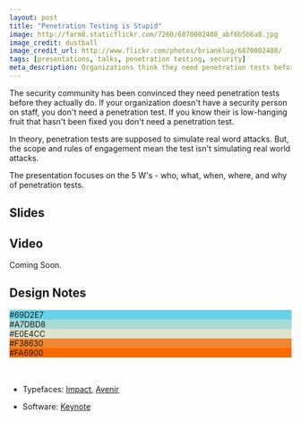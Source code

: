 ```yaml
---
layout: post
title: "Penetration Testing is Stupid"
image: http://farm8.staticflickr.com/7260/6870002408_abf6b5b6a8.jpg
image_credit: dustball
image_credit_url: http://www.flickr.com/photos/brianklug/6870002408/
tags: [presentations, talks, penetration testing, security]
meta_description: Organizations think they need penetration tests before they actually do.
---
```


The security community has been convinced they need penetration tests before they actually do. If your organization doesn't have a security person on staff, you don't need a penetration test. If you know their is low-hanging fruit that hasn't been fixed you don't need a penetration test.

In theory, penetration tests are supposed to simulate real word attacks. But, the scope and rules of engagement mean the test isn't simulating real world attacks.

The presentation focuses on the 5 W's - who, what, when, where, and why of penetration tests.

## Slides
 
<script async class="speakerdeck-embed" data-id="fc25012061f501302878123138154c41" data-ratio="1.33333333333333" src="//speakerdeck.com/assets/embed.js"></script>

## Video

Coming Soon.

## Design Notes

<div class="talk-design">
     <div class="color">
          <div style="background-color: #69D2E7">#69D2E7</div>
          <div style="background-color: #A7DBD8">#A7DBD8</div>
          <div style="background-color: #E0E4CC">#E0E4CC</div>
          <div class="white" style="background-color: #F38630">#F38630</div>
          <div class="white" style="background-color: #FA6900">#FA6900</div>
          </div>
</div>
<br>
<br>

* Typefaces: [Impact](http://fontzone.net/font-details/Impact/), [Avenir](http://www.myfonts.com/fonts/linotype/avenir/)

* Software: [Keynote](http://www.apple.com/iwork/keynote/)
